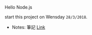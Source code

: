 Hello Node.js

start this project on Wensday `28/3/2018`.


- Notes: 筆記 [Link](https://github.com/AntonisX/xNode/blob/master/Notes.md)
